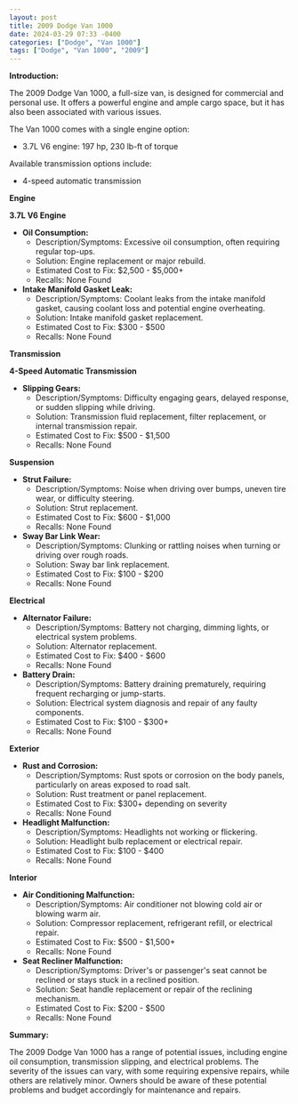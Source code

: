 ```yaml
---
layout: post
title: 2009 Dodge Van 1000
date: 2024-03-29 07:33 -0400
categories: ["Dodge", "Van 1000"]
tags: ["Dodge", "Van 1000", "2009"]
---
```

**Introduction:**

The 2009 Dodge Van 1000, a full-size van, is designed for commercial and personal use. It offers a powerful engine and ample cargo space, but it has also been associated with various issues.

The Van 1000 comes with a single engine option:

* 3.7L V6 engine: 197 hp, 230 lb-ft of torque

Available transmission options include:

* 4-speed automatic transmission

**Engine**

**3.7L V6 Engine**

* **Oil Consumption:**
    * Description/Symptoms: Excessive oil consumption, often requiring regular top-ups.
    * Solution: Engine replacement or major rebuild.
    * Estimated Cost to Fix: $2,500 - $5,000+
    * Recalls: None Found
* **Intake Manifold Gasket Leak:**
    * Description/Symptoms: Coolant leaks from the intake manifold gasket, causing coolant loss and potential engine overheating.
    * Solution: Intake manifold gasket replacement.
    * Estimated Cost to Fix: $300 - $500
    * Recalls: None Found

**Transmission**

**4-Speed Automatic Transmission**

* **Slipping Gears:**
    * Description/Symptoms: Difficulty engaging gears, delayed response, or sudden slipping while driving.
    * Solution: Transmission fluid replacement, filter replacement, or internal transmission repair.
    * Estimated Cost to Fix: $500 - $1,500
    * Recalls: None Found

**Suspension**

* **Strut Failure:**
    * Description/Symptoms: Noise when driving over bumps, uneven tire wear, or difficulty steering.
    * Solution: Strut replacement.
    * Estimated Cost to Fix: $600 - $1,000
    * Recalls: None Found
* **Sway Bar Link Wear:**
    * Description/Symptoms: Clunking or rattling noises when turning or driving over rough roads.
    * Solution: Sway bar link replacement.
    * Estimated Cost to Fix: $100 - $200
    * Recalls: None Found

**Electrical**

* **Alternator Failure:**
    * Description/Symptoms: Battery not charging, dimming lights, or electrical system problems.
    * Solution: Alternator replacement.
    * Estimated Cost to Fix: $400 - $600
    * Recalls: None Found
* **Battery Drain:**
    * Description/Symptoms: Battery draining prematurely, requiring frequent recharging or jump-starts.
    * Solution: Electrical system diagnosis and repair of any faulty components.
    * Estimated Cost to Fix: $100 - $300+
    * Recalls: None Found

**Exterior**

* **Rust and Corrosion:**
    * Description/Symptoms: Rust spots or corrosion on the body panels, particularly on areas exposed to road salt.
    * Solution: Rust treatment or panel replacement.
    * Estimated Cost to Fix: $300+ depending on severity
    * Recalls: None Found
* **Headlight Malfunction:**
    * Description/Symptoms: Headlights not working or flickering.
    * Solution: Headlight bulb replacement or electrical repair.
    * Estimated Cost to Fix: $100 - $400
    * Recalls: None Found

**Interior**

* **Air Conditioning Malfunction:**
    * Description/Symptoms: Air conditioner not blowing cold air or blowing warm air.
    * Solution: Compressor replacement, refrigerant refill, or electrical repair.
    * Estimated Cost to Fix: $500 - $1,500+
    * Recalls: None Found
* **Seat Recliner Malfunction:**
    * Description/Symptoms: Driver's or passenger's seat cannot be reclined or stays stuck in a reclined position.
    * Solution: Seat handle replacement or repair of the reclining mechanism.
    * Estimated Cost to Fix: $200 - $500
    * Recalls: None Found

**Summary:**

The 2009 Dodge Van 1000 has a range of potential issues, including engine oil consumption, transmission slipping, and electrical problems. The severity of the issues can vary, with some requiring expensive repairs, while others are relatively minor. Owners should be aware of these potential problems and budget accordingly for maintenance and repairs.
